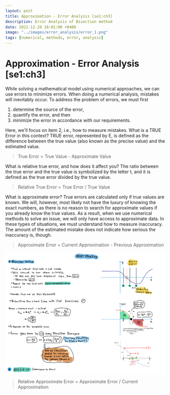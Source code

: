 ```yaml
---
layout: post
title: Approximation - Error Analysis [se1:ch3]
description: Error Analysis of Bisection method
date: 2021-12-20 18:01:00 +0400
image: "../images/error_analysis/error_1.png"
tags: [numerical, methods, error, analysis]
---
```


# Approximation - Error Analysis [se1:ch3]

While solving a mathematical model using numerical approaches, we can use errors to minimize errors. When doing a numerical analysis, mistakes will inevitably occur. To address the problem of errors, we must first 

1. determine the source of the error,
2. quantify the error, and then 
3. minimize the error in accordance with our requirements.

Here, we'll focus on item 2, i.e., how to measure mistakes.
What is a TRUE Error in this context? TRUE error, represented by E, is defined as the difference between the true value (also known as the precise value) and the estimated value.

> True Error = True Value - Approximate Value
> 

What is relative true error, and how does it affect you?
The ratio between the true error and the true value is symbolized by the letter t, and it is defined as the true error divided by the true value.

> Relative True Error = True Error / True Value
> 

What is approximate error? True errors are calculated only if true values are known. We will, however, most likely not have the luxury of knowing the exact numbers, as there is no reason to search for approximate values if you already know the true values. As a result, when we use numerical methods to solve an issue, we will only have access to approximate data. In these types of situations, we must understand how to measure inaccuracy. The amount of the estimated mistake does not indicate how serious the inaccuracy is, though.

> Approximate Error = Current Approximation - Previous Approximation
> 

<p align="center">
<img align="center" src="../images/bisectch2/root_finding.png" alt="bisection root finding">
</p>

> Relative Approximate Error = Approximate Error / Current Approximation
> 